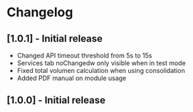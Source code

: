 # Changelog

## [1.0.1] - Initial release
- Changed API timeout threshold from 5s to 15s
- Services tab noChangedw only visible when in test mode
- Fixed total volumen calculation when using consolidation
- Added PDF manual on module usage

## [1.0.0] - Initial release